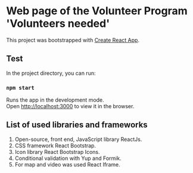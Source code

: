 # Web page of the Volunteer Program 'Volunteers needed'

This project was bootstrapped with [Create React App](https://github.com/facebook/create-react-app).

## Test

In the project directory, you can run:

### `npm start`

Runs the app in the development mode.\
Open [http://localhost:3000](http://localhost:3000) to view it in the browser.

## List of used libraries and frameworks

1. Open-source, front end, JavaScript library ReactJs.
2. CSS framework React Bootstrap.
3. Icon library React Bootstrap Icons.
4. Conditional validation with Yup and Formik.
5. For map and video was used React Iframe.
